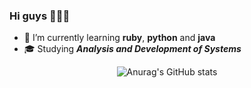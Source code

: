 ### Hi guys 👋🇧🇷



- 🌱 I’m currently learning **ruby**, **python** and **java**
- :mortar_board: Studying ***Analysis and Development of Systems***
  
<p align="center">
  <img src="https://github-readme-stats.vercel.app/api?username=ojotak&show_icons=true&theme=radical" alt="Anurag's GitHub stats">
</p>


